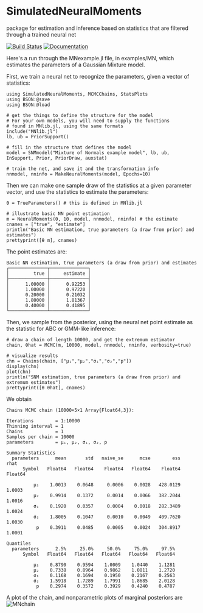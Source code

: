 # SimulatedNeuralMoments
package for estimation and inference based on statistics that are filtered through a trained neural net

[![Build Status](https://travis-ci.org/mcreel/SimulatedNeuralMoments.jl.svg?branch=main)](https://travis-ci.org/mcreel/SimulatedNeuralMoments.jl)
[![Documentation](https://img.shields.io/badge/docs-latest-blue.svg)](https://github.com/mcreel/SimulatedNeuralMoments.jl/blob/main/docs/src/Example1.md)

Here's a run through the MNexample.jl file, in examples/MN, which estimates the parameters of a Gaussian Mixture model.

First, we train a neural net to recognize the parameters, given a vector of statistics:

```
using SimulatedNeuralMoments, MCMCChains, StatsPlots
using BSON:@save
using BSON:@load

# get the things to define the structure for the model
# For your own models, you will need to supply the functions
# found in MNlib.jl, using the same formats
include("MNlib.jl")
lb, ub = PriorSupport()

# fill in the structure that defines the model
model = SNMmodel("Mixture of Normals example model", lb, ub, InSupport, Prior, PriorDraw, auxstat)

# train the net, and save it and the transformation info
nnmodel, nninfo = MakeNeuralMoments(model, Epochs=10)
```

Then we can make one sample draw of the statistics at a given parameter vector, and use the statistics to estimate the parameters:
```
θ = TrueParameters() # this is defined in MNlib.jl

# illustrate basic NN point estimation
m = NeuralMoments(θ, 10, model, nnmodel, nninfo) # the estimate
cnames = ["true", "estimate"]
println("Basic NN estimation, true parameters (a draw from prior) and estimates")
prettyprint([θ m], cnames)

```
The point estimates are:
```
Basic NN estimation, true parameters (a draw from prior) and estimates
┌──────────────┬──────────────┐
│         true │     estimate │
├──────────────┼──────────────┤
│      1.00000 │      0.92253 │
│      1.00000 │      0.97220 │
│      0.20000 │      0.21032 │
│      1.80000 │      1.81367 │
│      0.40000 │      0.41895 │
└──────────────┴──────────────┘
```

Then, we sample from the posterior, using the neural net point estimate as the statistic for ABC or GMM-like inference:

```
# draw a chain of length 10000, and get the extremum estimator
chain, θhat = MCMC(m, 10000, model, nnmodel, nninfo, verbosity=true)

# visualize results
chn = Chains(chain, ["μ₁","μ₂","σ₁","σ₂","p"])
display(chn)
plot(chn)
println("SNM estimation, true parameters (a draw from prior) and extremum estimates")
prettyprint([θ θhat], cnames)
```

We obtain

```
Chains MCMC chain (10000×5×1 Array{Float64,3}):

Iterations        = 1:10000
Thinning interval = 1
Chains            = 1
Samples per chain = 10000
parameters        = μ₁, μ₂, σ₁, σ₂, p

Summary Statistics
  parameters      mean       std   naive_se      mcse        ess      rhat 
      Symbol   Float64   Float64    Float64   Float64    Float64   Float64 

          μ₁    1.0013    0.0648     0.0006    0.0028   428.0129    1.0003
          μ₂    0.9914    0.1372     0.0014    0.0066   382.2044    1.0016
          σ₁    0.1920    0.0357     0.0004    0.0018   282.3489    1.0024
          σ₂    1.8005    0.1047     0.0010    0.0049   409.7620    1.0030
           p    0.3911    0.0485     0.0005    0.0024   304.8917    1.0001

Quantiles
  parameters      2.5%     25.0%     50.0%     75.0%     97.5% 
      Symbol   Float64   Float64   Float64   Float64   Float64 

          μ₁    0.8790    0.9594    1.0009    1.0440    1.1281
          μ₂    0.7338    0.8964    0.9862    1.0811    1.2720
          σ₁    0.1168    0.1694    0.1950    0.2167    0.2563
          σ₂    1.5918    1.7289    1.7991    1.8685    2.0128
           p    0.2974    0.3572    0.3929    0.4240    0.4787

```

A plot of the chain, and nonparametric plots of marginal posteriors are
![MNchain](https://github.com/mcreel/SimulatedNeuralMoments.jl/blob/main/examples/MN/chain.png)



